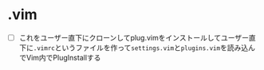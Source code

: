 # .vim

- [ ] これをユーザー直下にクローンしてplug.vimをインストールしてユーザー直下に`.vimrc`というファイルを作って`settings.vim`と`plugins.vim`を読み込んでVim内でPlugInstallする
